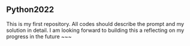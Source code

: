 ## Python2022
This is my first repository. All codes should describe the prompt and my solution in detail. I am looking forward to building this a reflecting on my progress in the future ~~~
